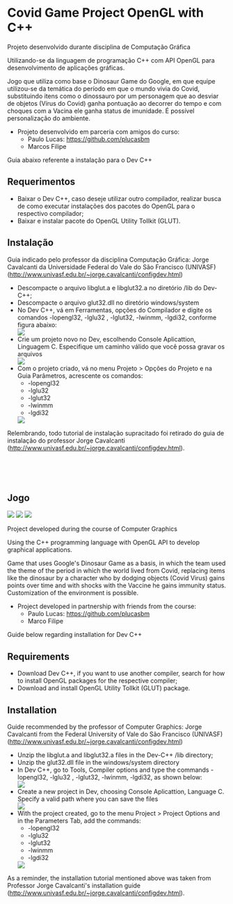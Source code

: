 # Covid Game Project OpenGL with C++
Projeto desenvolvido durante disciplina de Computação Gráfica

Utilizando-se da linguagem de programação C++ com API OpenGL para desenvolvimento de aplicações gráficas.

Jogo que utiliza como base o Dinosaur Game do Google, em que equipe utilizou-se da temática do período em que o mundo vivia do Covid, substituindo itens
como o dinossauro por um personagem que ao desviar de objetos (Vírus do Covid) ganha pontuação ao decorrer do tempo e com choques com a Vacina ele ganha 
status de imunidade. É possível personalização do ambiente.

- Projeto desenvolvido em parceria com amigos do curso:
    - Paulo Lucas: https://github.com/plucasbm
    - Marcos Filipe

Guia abaixo referente a instalação para o Dev C++

## Requerimentos
<ul>
  <li>Baixar o Dev C++, caso deseje utilizar outro compilador, realizar busca de como executar instalações dos pacotes do OpenGL para o respectivo compilador;</li>
  <li>Baixar e instalar pacote do OpenGL Utility Tollkit (GLUT).</li>
</ul>

## Instalação
Guia indicado pelo professor da disciplina Computação Gráfica: Jorge Cavalcanti da Universidade Federal do Vale do São Francisco (UNIVASF) (http://www.univasf.edu.br/~jorge.cavalcanti/configdev.html)
<ul>
  <li>Descompacte o arquivo libglut.a e libglut32.a no diretório /lib do Dev-C++;</li>
  <li>Descompacte o arquivo glut32.dll no diretório windows/system</li>
  <li>No Dev C++, vá em Ferramentas, opções do Compilador e digite os comandos -lopengl32, -lglu32 , -lglut32, -lwinmm, -lgdi32, conforme figura abaixo:</li>
  <img src="http://www.univasf.edu.br/~jorge.cavalcanti/configdev_arquivos/imagem_config.png">
  <li>Crie um projeto novo no Dev, escolhendo Console Aplicattion, Linguagem C. Especifique um caminho válido que você possa gravar os arquivos</li>
  <img src="http://www.univasf.edu.br/~jorge.cavalcanti/configdev_arquivos/image002.jpg">
  <li> Com o projeto criado, vá no menu Projeto > Opções do Projeto e na Guia Parâmetros, acrescente os comandos:
     <ul>
       <li>-lopengl32</li>
       <li>-lglu32</li>
       <li>-lglut32</li>
       <li>-lwinmm</li>
       <li>-lgdi32</li>
     </ul>
  </li>
  <img src="http://www.univasf.edu.br/~jorge.cavalcanti/configdev_arquivos/image004.jpg">
</ul>

Relembrando, todo tutorial de instalação supracitado foi retirado do guia de instalação do professor Jorge Cavalcanti (http://www.univasf.edu.br/~jorge.cavalcanti/configdev.html).

<br>
<br>
<br>

## Jogo

<img src="https://imgur.com/WsW9utZ">
<img src="https://imgur.com/TTVrane">
<img src="https://imgur.com/HO9hwFc">

Project developed during the course of Computer Graphics

Using the C++ programming language with OpenGL API to develop graphical applications.

Game that uses Google's Dinosaur Game as a basis, in which the team used the theme of the period in which the world lived from Covid, replacing items
like the dinosaur by a character who by dodging objects (Covid Virus) gains points over time and with shocks with the Vaccine he gains
immunity status. Customization of the environment is possible.

- Project developed in partnership with friends from the course:
    - Paulo Lucas: https://github.com/plucasbm
    - Marco Filipe

Guide below regarding installation for Dev C++

## Requirements
<ul>
  <li>Download Dev C++, if you want to use another compiler, search for how to install OpenGL packages for the respective compiler;</li>
  <li>Download and install OpenGL Utility Tollkit (GLUT) package.</li>
</ul>

## Installation
Guide recommended by the professor of Computer Graphics: Jorge Cavalcanti from the Federal University of Vale do São Francisco (UNIVASF) (http://www.univasf.edu.br/~jorge.cavalcanti/configdev.html)
<ul>
  <li>Unzip the libglut.a and libglut32.a files in the Dev-C++ /lib directory;</li>
  <li>Unzip the glut32.dll file in the windows/system directory</li>
  <li>In Dev C++, go to Tools, Compiler options and type the commands -lopengl32, -lglu32 , -lglut32, -lwinmm, -lgdi32, as shown below:</li>
  <img src="http://www.univasf.edu.br/~jorge.cavalcanti/configdev_arquivos/imagem_config.png">
  <li>Create a new project in Dev, choosing Console Aplicattion, Language C. Specify a valid path where you can save the files</li>
  <img src="http://www.univasf.edu.br/~jorge.cavalcanti/configdev_arquivos/image002.jpg">
  <li> With the project created, go to the menu Project > Project Options and in the Parameters Tab, add the commands:
     <ul>
       <li>-lopengl32</li>
       <li>-lglu32</li>
       <li>-lglut32</li>
       <li>-lwinmm</li>
       <li>-lgdi32</li>
     </ul>
  </li>
  <img src="http://www.univasf.edu.br/~jorge.cavalcanti/configdev_arquivos/image004.jpg">
</ul>

As a reminder, the installation tutorial mentioned above was taken from Professor Jorge Cavalcanti's installation guide (http://www.univasf.edu.br/~jorge.cavalcanti/configdev.html).
